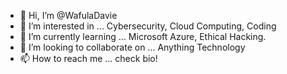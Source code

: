 - 👋 Hi, I’m @WafulaDavie
- 👀 I’m interested in ... Cybersecurity, Cloud Computing, Coding
- 🌱 I’m currently learning ... Microsoft Azure, Ethical Hacking.
- 💞️ I’m looking to collaborate on ... Anything Technology
- 📫 How to reach me ... check bio!

<!---
WafulaDavie/WafulaDavie is a ✨ special ✨ repository because its `README.md` (this file) appears on your GitHub profile.
You can click the Preview link to take a look at your changes.
--->
